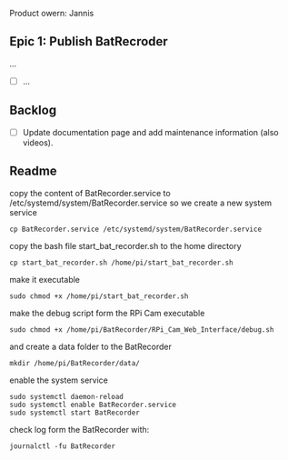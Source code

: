 Product owern: Jannis

## Epic 1: Publish BatRecroder
...
- [ ] ...

## Backlog
- [ ] Update documentation page and add maintenance information (also videos).

## Readme

copy the content of BatRecorder.service to /etc/systemd/system/BatRecorder.service so we create a new system service 
```
cp BatRecorder.service /etc/systemd/system/BatRecorder.service
```

copy the bash file start_bat_recorder.sh to the home directory 
```
cp start_bat_recorder.sh /home/pi/start_bat_recorder.sh
```

make it executable
```
sudo chmod +x /home/pi/start_bat_recorder.sh
```

make the debug script form the RPi Cam executable
```
sudo chmod +x /home/pi/BatRecorder/RPi_Cam_Web_Interface/debug.sh 
```

and create a data folder to the BatRecorder
```
mkdir /home/pi/BatRecorder/data/
```

enable the system service 
```
sudo systemctl daemon-reload
sudo systemctl enable BatRecorder.service
sudo systemctl start BatRecorder
```

check log form the BatRecorder with:
```
journalctl -fu BatRecorder
```
